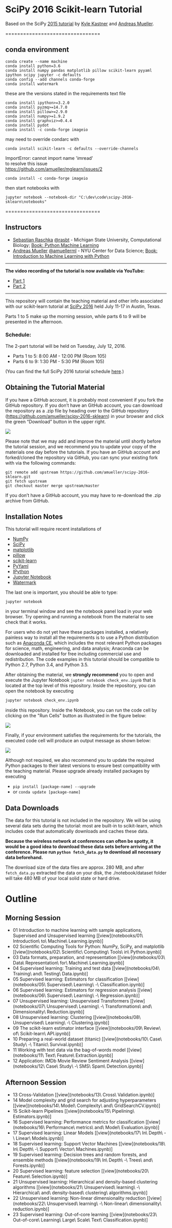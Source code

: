 SciPy 2016 Scikit-learn Tutorial
================================

Based on the SciPy [2015 tutorial](https://github.com/amueller/scipy_2015_sklearn_tutorial) by [Kyle Kastner](https://kastnerkyle.github.io/) and [Andreas Mueller](http://amueller.github.io).


================================
## conda environment
```
conda create --name machine  
conda install python=3.6  
conda install numpy pandas matplotlib pillow scikit-learn pyyaml ipython scipy jupyter -c defaults  
conda config --add channels conda-forge  
conda install watermark  
```
these are the versions stated in the requirements text file  
```
conda install ipython>=3.2.0  
conda install pyzmq>=14.7.0  
conda install pillow>=2.9.0  
conda install numpy>=1.9.2  
conda install graphviz>=0.4.4  
conda install pydot  
conda install -c conda-forge imageio  
```
may need to override condarc with
```
conda install scikit-learn -c defaults --override-channels
```
ImportError: cannot import name 'imread'  
to resolve this issue  
https://github.com/amueller/mglearn/issues/2
```
conda install -c conda-forge imageio
```
then start notebooks with
```
jupyter notebook --notebook-dir "C:\dev\code\scipy-2016-sklearn\notebooks"
```
================================


Instructors
-----------

- [Sebastian Raschka](http://sebastianraschka.com)  [@rasbt](https://twitter.com/rasbt) - Michigan State University, Computational Biology;  [Book: Python Machine Learning](https://www.amazon.com/Python-Machine-Learning-Sebastian-Raschka/dp/1783555130/ref=sr_1_1?ie=UTF8&qid=1468347805&sr=8-1&keywords=sebastian+raschka)
- [Andreas Mueller](http://amuller.github.io) [@amuellerml](https://twitter.com/t3kcit) - NYU Center for Data Science; [Book: Introduction to Machine Learning with Python](http://shop.oreilly.com/product/0636920030515.do)

---

**The video recording of the tutorial is now available via YouTube:**

- [Part 1](https://www.youtube.com/watch?list=PLYx7XA2nY5Gf37zYZMw6OqGFRPjB1jCy6&v=OB1reY6IX-o)
- [Part 2](https://www.youtube.com/watch?v=Cte8FYCpylk&list=PLYx7XA2nY5Gf37zYZMw6OqGFRPjB1jCy6&index=90)

---

This repository will contain the teaching material and other info associated with our scikit-learn tutorial
at [SciPy 2016](http://scipy2016.scipy.org/ehome/index.php?eventid=146062&tabid=332930&) held July 11-17 in Austin, Texas.

Parts 1 to 5 make up the morning session, while
parts 6 to 9 will be presented in the afternoon.

### Schedule:

The 2-part tutorial will be held on Tuesday, July 12, 2016.

- Parts 1 to 5: 8:00 AM - 12:00 PM (Room 105)
- Parts 6 to 9: 1:30 PM - 5:30 PM (Room 105)

(You can find the full SciPy 2016 tutorial schedule [here](http://scipy2016.scipy.org/ehome/146062/332960/).)



Obtaining the Tutorial Material
------------------


If you have a GitHub account, it is probably most convenient if you fork the GitHub repository. If you don’t have an GitHub account, you can download the repository as a .zip file by heading over to the GitHub repository (https://github.com/amueller/scipy-2016-sklearn) in your browser and click the green “Download” button in the upper right.

![](images/download-repo.png)

Please note that we may add and improve the material until shortly before the tutorial session, and we recommend you to update your copy of the materials one day before the tutorials. If you have an GitHub account and forked/cloned the repository via GitHub, you can sync your existing fork with via the following commands:

```
git remote add upstream https://github.com/amueller/scipy-2016-sklearn.git
git fetch upstream
git checkout master merge upstream/master
```

If you don’t have a GitHub account, you may have to re-download the .zip archive from GitHub.


Installation Notes
------------------

This tutorial will require recent installations of

- [NumPy](http://www.numpy.org)
- [SciPy](http://www.scipy.org)
- [matplotlib](http://matplotlib.org)
- [pillow](https://python-pillow.org)
- [scikit-learn](http://scikit-learn.org/stable/)
- [PyYaml](http://pyyaml.org/wiki/PyYAML)
- [IPython](http://ipython.readthedocs.org/en/stable/)
- [Jupyter Notebook](http://jupyter.org)
- [Watermark](https://pypi.python.org/pypi/watermark)

The last one is important, you should be able to type:

    jupyter notebook

in your terminal window and see the notebook panel load in your web browser.
Try opening and running a notebook from the material to see check that it works.

For users who do not yet have these  packages installed, a relatively
painless way to install all the requirements is to use a Python distribution
such as [Anaconda CE](http://store.continuum.io/ "Anaconda CE"), which includes
the most relevant Python packages for science, math, engineering, and
data analysis; Anaconda can be downloaded and installed for free
including commercial use and redistribution.
The code examples in this tutorial should be compatible to Python 2.7,
Python 3.4, and Python 3.5.

After obtaining the material, we **strongly recommend** you to open and execute the Jupyter Notebook
`jupter notebook check_env.ipynb` that is located at the top level of this repository. Inside the repository, you can open the notebook
by executing

```bash
jupyter notebook check_env.ipynb
```

inside this repository. Inside the Notebook, you can run the code cell by
clicking on the "Run Cells" button as illustrated in the figure below:

![](images/check_env-1.png)


Finally, if your environment satisfies the requirements for the tutorials, the executed code cell will produce an output message as shown below:

![](images/check_env-2.png)


Although not required, we also recommend you to update the required Python packages to their latest versions to ensure best compatibility with the teaching material. Please upgrade already installed packages by executing

- `pip install [package-name] --upgrade`  
- or `conda update [package-name]`



Data Downloads
--------------

The data for this tutorial is not included in the repository.  We will be
using several data sets during the tutorial: most are built-in to
scikit-learn, which
includes code that automatically downloads and caches these
data.

**Because the wireless network
at conferences can often be spotty, it would be a good idea to download these
data sets before arriving at the conference.
Please run ``python fetch_data.py`` to download all necessary data beforehand.**

The download size of the data files are approx. 280 MB, and after `fetch_data.py`
extracted the data on your disk, the ./notebook/dataset folder will take 480 MB
of your local solid state or hard drive.


Outline
=======

Morning Session
---------------

- 01 Introduction to machine learning with sample applications, Supervised and Unsupervised learning [[view](notebooks/01\ Introduction\ to\ Machine\ Learning.ipynb)]
- 02 Scientific Computing Tools for Python: NumPy, SciPy, and matplotlib [[view](notebooks/02\ Scientific\ Computing\ Tools\ in\ Python.ipynb)]
- 03 Data formats, preparation, and representation [[view](notebooks/03\ Data\ Representation\ for\ Machine\ Learning.ipynb)]
- 04 Supervised learning: Training and test data [[view](notebooks/04\ Training\ and\ Testing\ Data.ipynb)]
- 05 Supervised learning: Estimators for classification [[view](notebooks/05\ Supervised\ Learning\ -\ Classification.ipynb)]
- 06 Supervised learning: Estimators for regression analysis [[view](notebooks/06\ Supervised\ Learning\ -\ Regression.ipynb)]
- 07 Unsupervised learning: Unsupervised Transformers [[view](notebooks/07\ Unsupervised\ Learning\ -\ Transformations\ and\ Dimensionality\ Reduction.ipynb)]
- 08 Unsupervised learning: Clustering [[view](notebooks/08\ Unsupervised\ Learning\ -\ Clustering.ipynb)]
- 09 The scikit-learn estimator interface [[view](notebooks/09\ Review\ of\ Scikit-learn\ API.ipynb)]
- 10 Preparing a real-world dataset (titanic) [[view](notebooks/10\ Case\ Study\ -\ Titanic\ Survival.ipynb)]
- 11 Working with text data via the bag-of-words model [[view](notebooks/11\ Text\ Feature\ Extraction.ipynb)]
- 12 Application: IMDb Movie Review Sentiment Analysis [[view](notebooks/12\ Case\ Study\ -\ SMS\ Spam\ Detection.ipynb)]

Afternoon Session
-----------------

- 13 Cross-Validation [[view](notebooks/13\ Cross\ Validation.ipynb)]
- 14 Model complexity and grid search for adjusting hyperparameters [[view](notebooks/14\ Model\ Complexity\ and\ GridSearchCV.ipynb)]
- 15 Scikit-learn Pipelines [[view](notebooks/15\ Pipelining\ Estimators.ipynb)]
- 16 Supervised learning: Performance metrics for classification [[view](notebooks/16\ Performance\ metrics\ and\ Model\ Evaluation.ipynb)]
- 17 Supervised learning: Linear Models [[view](notebooks/17\ In\ Depth\ -\ Linear\ Models.ipynb)]
- 18 Supervised learning: Support Vector Machines [[view](notebooks/18\ In\ Depth\ -\ Support\ Vector\ Machines.ipynb)]
- 19 Supervised learning: Decision trees and random forests, and ensemble methods [[view](notebooks/19\ In\ Depth\ -\ Trees\ and\ Forests.ipynb)]
- 20 Supervised learning: feature selection [[view](notebooks/20\ Feature\ Selection.ipynb)]
- 21 Unsupervised learning: Hierarchical and density-based clustering algorithms [[view](notebooks/21\ Unsupervised\ learning\ -\ Hierarchical\ and\ density-based\ clustering\ algorithms.ipynb)]
- 22 Unsupervised learning: Non-linear dimensionality reduction [[view](notebooks/22\ Unsupervised\ learning\ -\ Non-linear\ dimensionality\ reduction.ipynb)]
- 23 Supervised learning: Out-of-core learning [[view](notebooks/23\ Out-of-core\ Learning\ Large\ Scale\ Text\ Classification.ipynb)]

